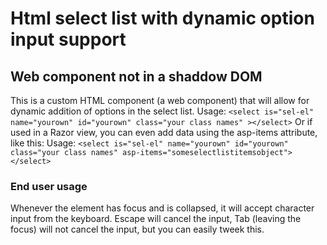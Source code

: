 # Html select list with dynamic option input support
## Web component not in a shaddow DOM
This is a custom HTML component (a web component) that will allow for dynamic addition of options in the select list. 
Usage: `` <select is="sel-el" name="yourown" id="yourown" class="your class names" ></select> ``
Or if used in a Razor view, you can even add data using the asp-items attribute, like this:
Usage: ``<select is="sel-el" name="yourown" id="yourown" class="your class names" asp-items="someselectlistitemsobject"></select> ``

### End user usage
Whenever the element has focus and is collapsed, it will accept character input from the keyboard.
Escape will cancel the input, Tab (leaving the focus) will not cancel the input, but you can easily tweek this. 

